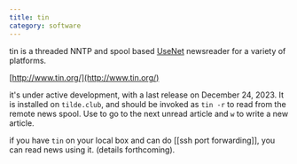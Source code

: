 ```yaml
---
title: tin
category: software
---
```


tin is a threaded NNTP and spool based [UseNet](usenet-news.html) newsreader for a variety of platforms.

[http://www.tin.org/](http://www.tin.org/)

it's under active development, with a last release on December 24, 2023. It is installed on ``tilde.club``, and should be invoked as `tin -r` to read from the remote news spool. Use <tab> to go to the next unread article and `w` to write a new article.

if you have `tin` on your local box and can do [[ssh port forwarding]], you can read news using it. (details forthcoming).
